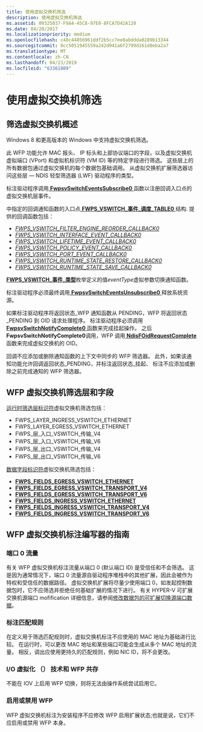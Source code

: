 ```yaml
---
title: 使用虚拟交换机筛选
description: 使用虚拟交换机筛选
ms.assetid: 09325037-F9A4-45C8-97E0-8FCA7D42A120
ms.date: 04/20/2017
ms.localizationpriority: medium
ms.openlocfilehash: c48c44856961ddf2b5cc7ee8abddda0289b13344
ms.sourcegitcommit: 0cc5051945559a242d941a6f2799d161d8eba2a7
ms.translationtype: MT
ms.contentlocale: zh-CN
ms.lasthandoff: 04/23/2019
ms.locfileid: "63361809"
---
```

# <a name="using-virtual-switch-filtering"></a>使用虚拟交换机筛选

## <a name="overview-of-virtual-switch-filtering"></a>筛选虚拟交换机概述

Windows 8 和更高版本的 Windows 中支持虚拟交换机筛选。

此 WFP 功能允许 MAC 报头、 IP 标头和上部协议端口的字段，以及虚拟交换机虚拟端口 (VPort) 和虚拟机标识符 (VM ID) 等的特定字段进行筛选。 这些层上的所有数据包通过虚拟交换机的每个数据包基础调用。 从虚拟交换机扩展筛选器访问这些层 — NDIS 轻型筛选器 (LWF) 驱动程序的类型。

标注驱动程序调用[ **FwpsvSwitchEventsSubscribe0** ](https://msdn.microsoft.com/library/windows/hardware/hh439687)函数以注册回调入口点的虚拟交换机层事件。

中指定的回调通知函数的入口点[ **FWPS\_VSWITCH\_事件\_调度\_TABLE0** ](https://msdn.microsoft.com/library/windows/hardware/hh451263)结构. 提供的回调函数包括：

* [*FWPS\_VSWITCH\_FILTER\_ENGINE\_REORDER\_CALLBACK0*](https://msdn.microsoft.com/library/windows/hardware/hh451267)
* [*FWPS\_VSWITCH\_INTERFACE\_EVENT\_CALLBACK0*](https://msdn.microsoft.com/library/windows/hardware/hh451269)
* [*FWPS\_VSWITCH\_LIFETIME\_EVENT\_CALLBACK0*](https://msdn.microsoft.com/library/windows/hardware/hh451271)
* [*FWPS\_VSWITCH\_POLICY\_EVENT\_CALLBACK0*](https://msdn.microsoft.com/library/windows/hardware/hh451272)
* [*FWPS\_VSWITCH\_PORT\_EVENT\_CALLBACK0*](https://msdn.microsoft.com/library/windows/hardware/hh451276)
* [*FWPS\_VSWITCH\_RUNTIME\_STATE\_RESTORE\_CALLBACK0*](https://msdn.microsoft.com/library/windows/hardware/hh451281)
* [*FWPS\_VSWITCH\_RUNTIME\_STATE\_SAVE\_CALLBACK0*](https://msdn.microsoft.com/library/windows/hardware/hh451286)

[ **FWPS\_VSWITCH\_事件\_类型**](https://msdn.microsoft.com/library/windows/hardware/hh451265)枚举定义的值*eventType*虚拟参数切换通知函数。

标注驱动程序必须最终调用[ **FwpsvSwitchEventsUnsubscribe0** ](https://msdn.microsoft.com/library/windows/hardware/hh439691)释放系统资源。

如果标注驱动程序将返回状态\_WFP 通知函数从 PENDING，WFP 将返回状态\_PENDING 到 OID 请求处理程序。 标注驱动程序必须调用[ **FwpsvSwitchNotifyComplete0** ](https://msdn.microsoft.com/library/windows/hardware/hh439695)函数来完成挂起操作。 之后**FwpsvSwitchNotifyComplete0**调用，WFP 调用[ **NdisFOidRequestComplete** ](https://msdn.microsoft.com/library/windows/hardware/ff561833)函数来完成虚拟交换机的 OID。

回调不应添加或删除通知函数的上下文中同步的 WFP 筛选器。 此外，如果该通知功能允许回调返回状态\_PENDING，并标注返回状态\_挂起、 标注不应添加或删除之前完成通知的 WFP 筛选器。

## <a name="wfp-virtual-switch-filter-layer-and-fields"></a>WFP 虚拟交换机筛选层和字段

[运行时筛选层标识符](https://msdn.microsoft.com/library/windows/hardware/ff570731)虚拟交换机筛选包括：

* FWPS\_LAYER\_INGRESS\_VSWITCH\_ETHERNET
* FWPS\_LAYER\_EGRESS\_VSWITCH\_ETHERNET
* FWPS\_层\_入口\_VSWITCH\_传输\_V4
* FWPS\_层\_入口\_VSWITCH\_传输\_V6
* FWPS\_层\_出口\_VSWITCH\_传输\_V4
* FWPS\_层\_出口\_VSWITCH\_传输\_V6

[数据字段标识符](https://msdn.microsoft.com/library/windows/hardware/ff546312)虚拟交换机筛选包括：

* [**FWPS\_FIELDS\_EGRESS\_VSWITCH\_ETHERNET**](https://msdn.microsoft.com/library/windows/hardware/hh439709)
* [**FWPS\_FIELDS\_EGRESS\_VSWITCH\_TRANSPORT\_V4**](https://msdn.microsoft.com/library/windows/hardware/hh439715)
* [**FWPS\_FIELDS\_EGRESS\_VSWITCH\_TRANSPORT\_V6**](https://msdn.microsoft.com/library/windows/hardware/hh439721)
* [**FWPS\_FIELDS\_INGRESS\_VSWITCH\_ETHERNET**](https://msdn.microsoft.com/library/windows/hardware/hh439733)
* [**FWPS\_FIELDS\_INGRESS\_VSWITCH\_TRANSPORT\_V4**](https://msdn.microsoft.com/library/windows/hardware/hh439738)
* [**FWPS\_FIELDS\_INGRESS\_VSWITCH\_TRANSPORT\_V6**](https://msdn.microsoft.com/library/windows/hardware/hh439745)

## <a name="guidance-for-wfp-virtual-switch-callout-writers"></a>WFP 虚拟交换机标注编写器的指南

### <a name="port-0-traffic"></a>端口 0 流量

有关 WFP 虚拟交换机标注流量从端口 0 (默认端口 ID) 是受信任和不会筛选。 这是因为通常情况下，端口 0 流量源自驱动程序堆栈中的其他扩展，因此会被作为特权和受信任的数据路径。 虚拟交换机扩展将尽量少使用端口 0，如发起控制数据包时，它不应筛选并拒绝任何基础扩展的情况下进行。 有关 HYPER-V 可扩展交换机源端口 mofification 详细信息，请参阅[修改数据包的可扩展切换源端口数据](modifying-a-packet-s-extensible-switch-source-port-data.md)。

### <a name="callout-matching-rules"></a>标注匹配规则

在定义用于筛选匹配规则时，虚拟交换机标注不应使用的 MAC 地址为基础进行比较。 在运行时，可以更改 MAC 地址和某些端口可能会生成从多个 MAC 地址的流量。 相反，调出应使用更持久的匹配规则，例如 NIC ID，将不会更改。

### <a name="io-virtualization-iov-and-wfp-coexistence"></a>I/O 虚拟化 （） 技术和 WFP 共存

不能在 IOV 上启用 WFP 切换，则将无法由操作系统尝试启用它。

### <a name="enabling-or-disabling-wfp"></a>启用或禁用 WFP

WFP 虚拟交换机标注为安装程序不应修改 WFP 启用扩展状态;也就是说，它们不应启用或禁用 WFP 本身。



